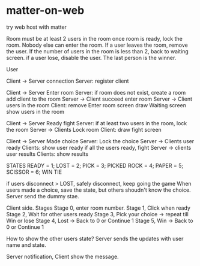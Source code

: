# matter-on-web
try web host with matter

Room
  must be at least 2 users in the room
  once room is ready, lock the room. Nobody else can enter the room.
  If a user leaves the room, remove the user. If the number of users in the room is less than 2, back to waiting screen.
  if a user lose, disable the user.
  The last person is the winner.

User


Client -> Server connection
Server:
register client

Client -> Server Enter room
Server:
if room does not exist, create a room
add client to the room
Server -> Client succeed enter room
Server -> Client users in the room
Client:
remove Enter room screen
draw Waiting screen
show users in the room

Client -> Server Ready fight
Server:
if at least two users in the room, lock the room
Server -> Clients Lock room
Client:
draw fight screen

Client -> Server Made choice
Server:
Lock the choice
Server -> Clients user ready
  Clients:
  show user ready
if all the users ready, fight
Server -> clients user results
  Clients:
  show results

STATES
READY = 1;
LOST = 2;
PICK = 3;
PICKED
ROCK = 4;
PAPER = 5;
SCISSOR = 6;
WIN
TIE

if users disconnect > LOST, safely disconnect, keep going the game
When users made a choice, save the state, but others shoudn't know the choice.
Server send the dummy stae.


Client side.
Stages
Stage 0, enter room number.
Stage 1, Click when ready
Stage 2, Wait for other users ready
Stage 3, Pick your choice -> repeat till Win or lose
Stage 4, Lost -> Back to 0 or Continue 1
Stage 5, Win -> Back to 0 or Continue 1

How to show the other users state?
Server sends the updates with user name and state.

Server notification, Client show the message.
